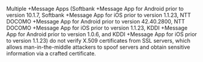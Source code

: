 Multiple +Message Apps (Softbank +Message App for Android prior to version 10.1.7, Softbank +Message App for iOS prior to version 1.1.23, NTT DOCOMO +Message App for Android prior to version 42.40.2800, NTT DOCOMO +Message App for iOS prior to version 1.1.23, KDDI +Message App for Android prior to version 1.0.6, and KDDI +Message App for iOS prior to version 1.1.23) do not verify X.509 certificates from SSL servers, which allows man-in-the-middle attackers to spoof servers and obtain sensitive information via a crafted certificate.